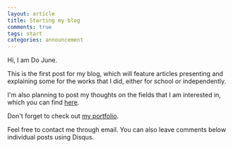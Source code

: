 ```yaml
---
layout: article
title: Starting my blog
comments: true
tags: start
categories: announcement
---
```


Hi, I am Do June. 

This is the first post for my blog, which will feature articles presenting and explaining some for the works that I did, either for school or independently.

I'm also planning to post my thoughts on the fields that I am interested in, which you can find [here](https://mindojune.github.io/about.html).

Don't forget to check out [my portfolio](https://mindojune.github.io/portfolio.html).

Feel free to contact me through email.
You can also leave comments below individual posts using Disqus.
